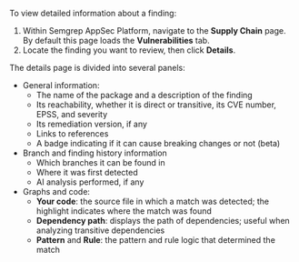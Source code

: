 To view detailed information about a finding:

1. Within Semgrep AppSec Platform, navigate to the **Supply Chain** page. By default this page loads the **Vulnerabilities** tab.
1. Locate the finding you want to review, then click **Details**.

The details page is divided into several panels:

- General information: 
  - The name of the package and a description of the finding
  - Its reachability, whether it is direct or transitive, its CVE number, EPSS, and severity
  - Its remediation version, if any
  - Links to references
  - A badge indicating if it can cause breaking changes or not (beta)
- Branch and finding history information
  - Which branches it can be found in
  - Where it was first detected
  - AI analysis performed, if any
- Graphs and code:
  - **Your code**: the source file in which a match was detected; the highlight indicates where the match was found
  - **Dependency path**: displays the path of dependencies; useful when analyzing transitive dependencies
  - **Pattern** and **Rule**: the pattern and rule logic that determined the match 
